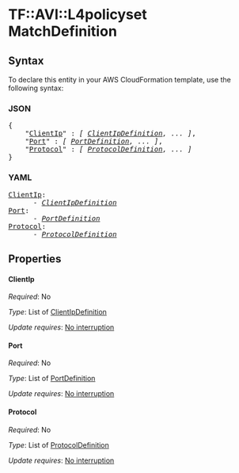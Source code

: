 # TF::AVI::L4policyset MatchDefinition

## Syntax

To declare this entity in your AWS CloudFormation template, use the following syntax:

### JSON

<pre>
{
    "<a href="#clientip" title="ClientIp">ClientIp</a>" : <i>[ <a href="clientipdefinition.md">ClientIpDefinition</a>, ... ]</i>,
    "<a href="#port" title="Port">Port</a>" : <i>[ <a href="portdefinition.md">PortDefinition</a>, ... ]</i>,
    "<a href="#protocol" title="Protocol">Protocol</a>" : <i>[ <a href="protocoldefinition.md">ProtocolDefinition</a>, ... ]</i>
}
</pre>

### YAML

<pre>
<a href="#clientip" title="ClientIp">ClientIp</a>: <i>
      - <a href="clientipdefinition.md">ClientIpDefinition</a></i>
<a href="#port" title="Port">Port</a>: <i>
      - <a href="portdefinition.md">PortDefinition</a></i>
<a href="#protocol" title="Protocol">Protocol</a>: <i>
      - <a href="protocoldefinition.md">ProtocolDefinition</a></i>
</pre>

## Properties

#### ClientIp

_Required_: No

_Type_: List of <a href="clientipdefinition.md">ClientIpDefinition</a>

_Update requires_: [No interruption](https://docs.aws.amazon.com/AWSCloudFormation/latest/UserGuide/using-cfn-updating-stacks-update-behaviors.html#update-no-interrupt)

#### Port

_Required_: No

_Type_: List of <a href="portdefinition.md">PortDefinition</a>

_Update requires_: [No interruption](https://docs.aws.amazon.com/AWSCloudFormation/latest/UserGuide/using-cfn-updating-stacks-update-behaviors.html#update-no-interrupt)

#### Protocol

_Required_: No

_Type_: List of <a href="protocoldefinition.md">ProtocolDefinition</a>

_Update requires_: [No interruption](https://docs.aws.amazon.com/AWSCloudFormation/latest/UserGuide/using-cfn-updating-stacks-update-behaviors.html#update-no-interrupt)

